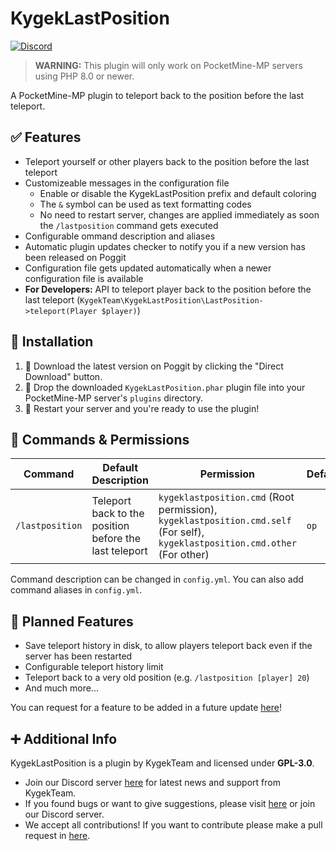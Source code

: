 # KygekLastPosition

[![Discord](https://img.shields.io/discord/735439472992321587.svg?label=&logo=discord&logoColor=ffffff&color=7389D8&labelColor=6A7EC2)](https://discord.gg/CXtqUZv)

> **WARNING:** This plugin will only work on PocketMine-MP servers using PHP 8.0 or newer.

A PocketMine-MP plugin to teleport back to the position before the last teleport.

## ✅ Features

- Teleport yourself or other players back to the position before the last teleport
- Customizeable messages in the configuration file
  - Enable or disable the KygekLastPosition prefix and default coloring
  - The `&` symbol can be used as text formatting codes
  - No need to restart server, changes are applied immediately as soon the `/lastposition` command gets executed
- Configurable ommand description and aliases
- Automatic plugin updates checker to notify you if a new version has been released on Poggit
- Configuration file gets updated automatically when a newer configuration file is available
- **For Developers:** API to teleport player back to the position before the last teleport (`KygekTeam\KygekLastPosition\LastPosition->teleport(Player $player)`)

## 🔧 Installation

1. 🔽 Download the latest version on Poggit by clicking the "Direct Download" button.
2. 📁 Drop the downloaded `KygekLastPosition.phar` plugin file into your PocketMine-MP server's `plugins` directory.
3. 🔄 Restart your server and you're ready to use the plugin!

## 🔐 Commands & Permissions

| Command | Default Description | Permission | Default |
| --- | --- | --- | --- |
| `/lastposition` | Teleport back to the position before the last teleport | `kygeklastposition.cmd` (Root permission), `kygeklastposition.cmd.self` (For self), `kygeklastposition.cmd.other` (For other) | `op` |

Command description can be changed in `config.yml`. You can also add command aliases in `config.yml`.

## 🧾 Planned Features

- Save teleport history in disk, to allow players teleport back even if the server has been restarted
- Configurable teleport history limit
- Teleport back to a very old position (e.g. `/lastposition [player] 20`)
- And much more...

You can request for a feature to be added in a future update [here](https://github.com/KygekTeam/KygekLastPosition/issues)!

## ➕ Additional Info

KygekLastPosition is a plugin by KygekTeam and licensed under **GPL-3.0**.

- Join our Discord server [here](https://discord.gg/CXtqUZv) for latest news and support from KygekTeam.
- If you found bugs or want to give suggestions, please visit [here](https://github.com/KygekTeam/KygekLastPosition/issues) or join our Discord server.
- We accept all contributions! If you want to contribute please make a pull request in [here](https://github.com/KygekTeam/KygekLastPosition/pulls).